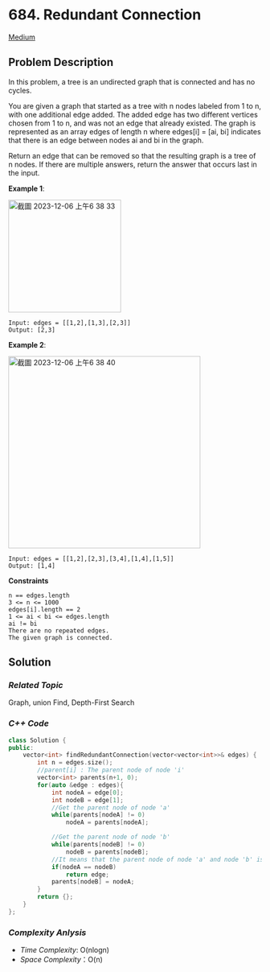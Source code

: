 # 684. Redundant Connection
[Medium](https://leetcode.com/problems/redundant-connection/description/)

## Problem Description

In this problem, a tree is an undirected graph that is connected and has no cycles.

You are given a graph that started as a tree with n nodes labeled from 1 to n, with one additional edge added. The added edge has two different vertices chosen from 1 to n, and was not an edge that already existed. The graph is represented as an array edges of length n where edges[i] = [ai, bi] indicates that there is an edge between nodes ai and bi in the graph.

Return an edge that can be removed so that the resulting graph is a tree of n nodes. If there are multiple answers, return the answer that occurs last in the input.


**Example 1**:

<img width="224" alt="截圖 2023-12-06 上午6 38 33" src="https://github.com/Eddiecc06/LeetCode/assets/18256877/03052168-4973-43ea-b9f3-72d5f1ddf87a">

```
Input: edges = [[1,2],[1,3],[2,3]]
Output: [2,3]
```
**Example 2**:

<img width="382" alt="截圖 2023-12-06 上午6 38 40" src="https://github.com/Eddiecc06/LeetCode/assets/18256877/1f3016e7-6d40-49e7-a121-189a3679e28e">

```
Input: edges = [[1,2],[2,3],[3,4],[1,4],[1,5]]
Output: [1,4]
```

**Constraints**
```
n == edges.length
3 <= n <= 1000
edges[i].length == 2
1 <= ai < bi <= edges.length
ai != bi
There are no repeated edges.
The given graph is connected.
```

## Solution

### _Related Topic_
   Graph, union Find, Depth-First Search

### _C++ Code_
```cpp
class Solution {
public:
    vector<int> findRedundantConnection(vector<vector<int>>& edges) {
        int n = edges.size();
        //parent[i] : The parent node of node 'i'
        vector<int> parents(n+1, 0);
        for(auto &edge : edges){
            int nodeA = edge[0];
            int nodeB = edge[1];
            //Get the parent node of node 'a'
            while(parents[nodeA] != 0)
                nodeA = parents[nodeA];

            //Get the parent node of node 'b'
            while(parents[nodeB] != 0)
                nodeB = parents[nodeB];
            //It means that the parent node of node 'a' and node 'b' is the same. The current edge is redundant
            if(nodeA == nodeB)
                return edge;
            parents[nodeB] = nodeA;
        }
        return {};
    }
};
```

### _Complexity Anlysis_
- _Time Complexity_: O(nlogn)
- _Space Complexity_：O(n)
